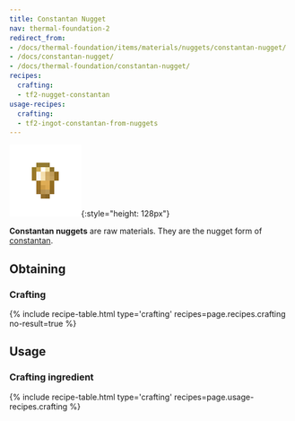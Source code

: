```yaml
---
title: Constantan Nugget
nav: thermal-foundation-2
redirect_from:
- /docs/thermal-foundation/items/materials/nuggets/constantan-nugget/
- /docs/constantan-nugget/
- /docs/thermal-foundation/constantan-nugget/
recipes:
  crafting:
  - tf2-nugget-constantan
usage-recipes:
  crafting:
  - tf2-ingot-constantan-from-nuggets
---
```


![Constantan nugget](/assets/images/thermal-foundation/nugget-constantan.png){:style="height: 128px"}


**Constantan nuggets** are raw materials. They are the nugget form of
[constantan](/docs/thermal-foundation-2/constantan-ingot/).


Obtaining
---------

### Crafting
{% include recipe-table.html type='crafting' recipes=page.recipes.crafting no-result=true %}


Usage
-----

### Crafting ingredient
{% include recipe-table.html type='crafting' recipes=page.usage-recipes.crafting %}
